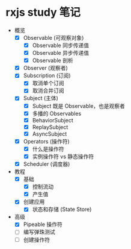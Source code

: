 # rxjs study 笔记


- 概览
  - [x] Observable (可观察对象)
    - [x] Observable 同步传递值
    - [x] Observable 异步传递值
    - [x] Observable 剖析
  - [x] Observer (观察者)
  - [x] Subscription (订阅)
    - [x] 取消单个订阅
    - [x] 取消合并订阅
  - [x] Subject (主体)
    - [x] Subject 既是 Observable，也是观察者
    - [x] 多播的 Observables
    - [x] BehaviorSubject
    - [x] ReplaySubject
    - [x] AsyncSubject
  - [x] Operators (操作符)
    - [x] 什么是操作符
    - [x] 实例操作符 vs 静态操作符
  - [x] Scheduler (调度器)
- 教程
  - [x] 基础
    - [x] 控制流动
    - [x] 产生值
  - [x] 创建应用
    - [x] 状态和存储 (State Store)
- 高级
  - [x] Pipeable 操作符
  - [ ] 编写弹珠测试
  - [ ] 创建操作符
